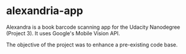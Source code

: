 # alexandria-app
Alexandra is a book barcode scanning app for the Udacity Nanodegree (Project 3). It uses Google's Mobile Vision API. 

The objective of the project was to enhance a pre-existing code base.
